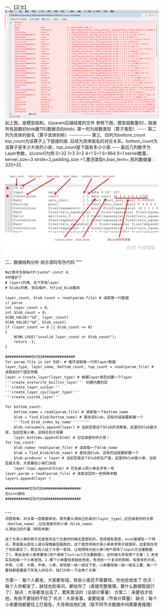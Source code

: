 一、【正文】
   ![img](./images/param结构.png)
如上图，是模型结构，以param后缀结尾的文件
参照下图，模型层数量92，联接所有层数的blob数115(数据流向blob).
第一列为层数类型（算子类型）-----
第二列为具体的层名（算子具体别称）-----------
第三、四列为bottom_count top_count为该算子上下链接的层.
后续为具体层名的对应关系，bottom_count为该算子是多少大哥的小弟，top_count是下面有多少小弟.----
最后几列数字为Layer参数，以conv0为例 0=32 1=3 3=2 4=1 5=1 6=864 9=1 kernel数量，kernel_size=3 stride=2,padding_size =1,激活类型n,bias_term=,核的数据量：3*3*3*32.
   ![img](./images/含义解释.jpg)
   
二、数据结构分析
    结合源码写伪代码
    """

    Net类中含有NetPrivate* const d;
    d中维护了
    # layers列表，存下所有layer
    # blobs列表，背后维护，为find_blob服务
    
    layer_count, blob_count = read(param_file) # 读取第一行数据
    // parse
    int layer_count = 0;
    int blob_count = 0;
    SCAN_VALUE("%d", layer_count)
    SCAN_VALUE("%d", blob_count)
    if (layer_count <= 0 || blob_count <= 0)
    {
        NCNN_LOGE("invalid layer_count or blob_count");
        return -1;
    }

    ############伪代码###############
    for param_file is not EOF: # 循环读取每一行的layer数据
    layer_type, layer_name, bottom_count, top_count = read(param_file) # 读取前四个固定参数
    layer = create_layer(layer_type) # 根据layer类型创建一个layer
    '''create_overwrite_builtin_layer''' 创建内置的层
    '''create_layer_vulkan'''
    '''create_layer_cpu(layer_type)'''
    '''create_custom_layer'''

    for bottom_count:
        bottom_name = read(param_file) # 读取每一个bottom_name
        blob = find_blob(bottom_name) # 查找该blob，没有的话就要新建一个
        '''find_blob_index_by_name'''''''''
        blob.consumers.append(layer) # 当前层是这个blob的消费者，这里的blob是大哥，当前层是小弟，没钱花找大哥要
        layer.bottoms.append(blob) # 记住谁是你的大哥！
    for top_count:
        blob_name= read(param_file) # 读取每一个blob_name
        blob = find_blob(blob_name) # 查找该blob，没有的话就要新建一个
        blob.producer = layer # 当前层是这个blob的生产者，这里的blob是小弟，当前层是大哥，大哥要给小弟们派钱
        layer.tops.append(blob) # 花名册上把小弟名字写一写
    layer.param = read(param_file) # 读取该层的一些特殊参数
    layers.append(layer )

    ###########实际代码#################
    见ncnn源码
    ###########实际代码#################


    """
    流程简单，对与某一层数据来说，首先要认清自己的身份(layer_type),记住谁是你的大哥（bottom_name）,记住谁是你的小弟（blob_name）
    认清自己的斤量（特有参数）

    这个大哥小弟的例子还是我写这个文章的时候无意想到的，觉得很有意思。ncnn推理有一个特点，那就是从底往上递归深搜最短路跑的，这个我觉得用大哥小弟来举例子就很好。这里我先写了怕后面忘了。假定有人给了大哥一笔钱，让他把钱分给小弟(用户调用了input方法塞数据了)，等会会有小弟来要钱(用户调用了extract方法要数据)。这时候大哥有两个方案：1.老老实实给每一个小弟发钱，2.哪个小弟要钱单独给他发。考虑到一个复杂的网络，有很多的大哥、中哥、小哥、大第、中弟、小弟。发钱是一级一级往下发，小弟要钱是一级一级往上要，每一个要钱都是要底下所有人的份子。我们分析一下这两个方案：

方案一：每个人都发，大家都有钱，有些小弟还不需要钱，你也给他发了
优点：每个人你都发了，缺钱也别来问，都给你了（直接完整推理，要什么数据取就行了）
缺点：大哥都发出去了，累死累活的（全部计算量）
方案二：来要钱才给他，有些不要钱的不给了
优点：大哥省事，谁要给谁（节省计算量）
缺点：每个小弟要钱都要往上打报告，大哥再给他们发（取不同节点数据中间需要再推理）
